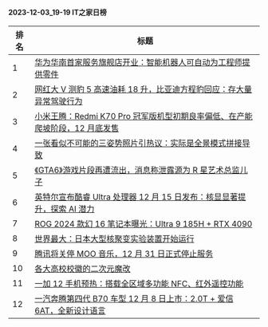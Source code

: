 #### 2023-12-03_19-19  IT之家日榜

| 排名 | 标题|
| --- | ---|
| 1 | [华为华南首家服务旗舰店开业：智能机器人可自动为工程师提供零件](https://www.ithome.com/0/736/641.htm) |
| 2 | [网红大 V 测豹 5 高速油耗 18 升，比亚迪方程豹回应：存大量异常驾驶行为](https://www.ithome.com/0/736/652.htm) |
| 3 | [小米王腾：Redmi K70 Pro 冠军版机型初期良率偏低、在产能爬坡阶段，12 月底发售](https://www.ithome.com/0/736/664.htm) |
| 4 | [一张看似不可能的三姿势照片引热议：实际是全景模式拼接导致](https://www.ithome.com/0/736/667.htm) |
| 5 | [《GTA6》游戏片段再遭流出，消息称泄露源为 R 星艺术总监儿子](https://www.ithome.com/0/736/682.htm) |
| 6 | [英特尔宣布酷睿 Ultra 处理器 12 月 15 日发布：核显显著提升，探索 AI 潜力](https://www.ithome.com/0/736/635.htm) |
| 7 | [ROG 2024 款幻 16 笔记本曝光：Ultra 9 185H + RTX 4090](https://www.ithome.com/0/736/639.htm) |
| 8 | [世界最大：日本大型核聚变实验装置开始运行](https://www.ithome.com/0/736/659.htm) |
| 9 | [腾讯将关停 MOO 音乐，12 月 31 日正式停止服务](https://www.ithome.com/0/736/705.htm) |
| 10 | [各大高校校徽的二次元魔改](https://www.ithome.com/0/736/695.htm) |
| 11 | [一加 12 手机预热：搭载全区域多功能 NFC、红外遥控功能](https://www.ithome.com/0/736/693.htm) |
| 12 | [一汽奔腾第四代 B70 车型 12 月 8 日上市：2.0T + 爱信 6AT，全新设计语言](https://www.ithome.com/0/736/644.htm) |
